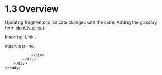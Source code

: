 <html dir="LTR" xmlns:mshelp="http://msdn.microsoft.com/mshelp" xmlns:ddue="http://ddue.schemas.microsoft.com/authoring/2003/5" xmlns:xlink="http://www.w3.org/1999/xlink" xmlns:tool="http://www.microsoft.com/tooltip">
    <head>
        <meta http-equiv="Content-Type" content="text/html; CHARSET=utf-8"></meta>
        <meta name="save" content="history"></meta>
        <title>1.3 Overview</title>
        <xml>
            <mshelp:toctitle title="1.3 Overview"></mshelp:toctitle>
            <mshelp:rltitle title="[MS-CANARYBLOCK]: Overview"></mshelp:rltitle>
            <mshelp:keyword index="A" term="32e18703-2881-4d48-ad7a-36f441823731"></mshelp:keyword>
            <mshelp:attr name="DCSext.ContentType" value="open specification"></mshelp:attr>
            <mshelp:attr name="AssetID" value="32e18703-2881-4d48-ad7a-36f441823731"></mshelp:attr>
            <mshelp:attr name="TopicType" value="kbRef"></mshelp:attr>
            <mshelp:attr name="DCSext.Title" value="[MS-CANARYBLOCK]: Overview" />
        </xml>
    </head>
    <body>
        <div id="header">
            <h1 class="heading">1.3 Overview</h1>
        </div>
        <div id="mainSection">
            <div id="mainBody">
                <div id="allHistory" class="saveHistory"></div>
                <div id="sectionSection0" class="section" name="collapseableSection">
                    

<p>Updating fragments to indicate changes with the code. Adding
the glossary term <a href="f6104033-4e55-48ec-9da1-1b5b736b4dec.htm#gt_842ba808-97e0-4dbb-88b7-d340e049f9c5">identity
object</a>.</p>

<p>Inserting  Link .</p>

<p>Insert test line.</p>


                </div>
            </div>
        </div>
    </body>
</html>
